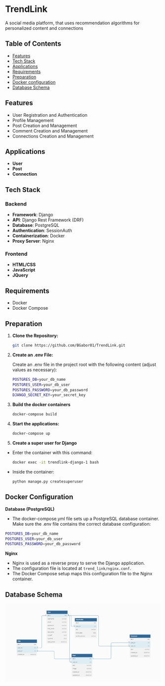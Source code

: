 # TrendLink
A social media platform, that uses recommendation algorithms for personalized content and connections

## Table of Contents
- [Features](#features)
- [Tech Stack](#tech-stack)
- [Applications](#applications)
- [Requirements](#requirements)
- [Preparation](#preparation)
- [Docker configuration](#docker-configuration)
- [Database Schema](#database-schema)


## Features

- User Registration and Authentication
- Profile Management
- Post Creation and Management
- Comment Creation and Management
- Connections Creation and Management

## Applications
- **User**
- **Post**
- **Connection**

## Tech Stack

### Backend
- **Framework**: Django
- **API**: Django Rest Framework (DRF)
- **Database**: PostgreSQL
- **Authentication**: SessionAuth
- **Containerization**: Docker
- **Proxy Server**: Nginx

### Frontend
- **HTML/CSS**
- **JavaScript**
- **JQuery**

## Requirements

- Docker
- Docker Compose

## Preparation

1. **Clone the Repository:**

   ```bash
   git clone https://github.com/BGabor01/TrendLink.git 
   ```

2. **Create an .env File:**

    Create an .env file in the project root with the following content (adjust values as necessary):
    ```bash
    POSTGRES_DB=your_db_name
    POSTGRES_USER=your_db_user
    POSTGRES_PASSWORD=your_db_password
    DJANGO_SECRET_KEY=your_secret_key
    ```

3. **Build the docker containers**
    ```bash
    docker-compose build
    ```

4. **Start the applications:**
    ```bash
    docker-compose up
    ```

5. **Create a super user for Django**
- Enter the container with this command:
    ```bash
    docker exec -it trendlink-django-1 bash
    ```
- Inside the container:
    ```bash
    python manage.py createsuperuser
    ```

## Docker Configuration
**Database (PostgreSQL)**
- The docker-compose.yml file sets up a PostgreSQL database container. Make sure the .env file contains the correct database configuration:

```bash
POSTGRES_DB=your_db_name
POSTGRES_USER=your_db_user
POSTGRES_PASSWORD=your_db_password
```

**Nginx**
- Nginx is used as a reverse proxy to serve the Django application.
- The configuration file is located at ```trend_link/nginx.conf```.
- The Docker Compose setup maps this configuration file to the Nginx container.

## Database Schema
<img src="./readme_media/db_schema.jpg">